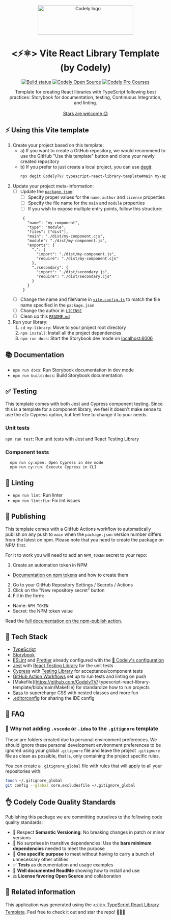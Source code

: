 <p align="center">
  <a href="https://codely.com">
    <img src="https://user-images.githubusercontent.com/10558907/170513882-a09eee57-7765-4ca4-b2dd-3c2e061fdad0.png" width="300px" height="92px" alt="Codely logo"/>
  </a>
</p>

<h1 align="center">
  <⚡⚛️> Vite React Library Template (by Codely)
</h1>

<p align="center">
    <a href="https://github.com/CodelyTV/ typescript-react-library-template/actions/workflows/tests.yml"><img src="https://github.com/CodelyTV/ typescript-react-library-template/actions/workflows/tests.yml/badge.svg" alt="Build status"/></a>
    <a href="https://github.com/CodelyTV"><img src="https://img.shields.io/badge/CodelyTV-OS-green.svg?style=flat-square" alt="Codely Open Source"/></a>
    <a href="https://pro.codely.com"><img src="https://img.shields.io/badge/CodelyTV-PRO-black.svg?style=flat-square" alt="Codely Pro Courses"/></a>
</p>

<p align="center">
  Template for creating React libraries with TypeScript following best practices: Storybook for documentation, testing, Continuous Integration, and linting.
  <br />
  <br />
  <a href="https://github.com/CodelyTV/ typescript-react-library-template/stargazers">Stars are welcome 😊</a>
</p>

## ⚡ Using this Vite template

1. Create your project based on this template:
   - a) If you want to create a GitHub repository, we would recommend to use the GitHub "Use this template" button and clone your newly created repository
   - b) If you prefer to just create a local project, you can use [degit](https://github.com/Rich-Harris/degit):
     ```bash
     npx degit CodelyTV/ typescript-react-library-template#main my-app
     ```
2. Update your project meta-information:
   - [ ] Update the [`package.json`](https://github.com/CodelyTV/typescript-react-library-template/blob/main/package.json):
     - [ ] Specify proper values for the `name`, `author` and `license` properties
     - [ ] Specify the file name for the `main` and `module` properties
     - [ ] If you wish to expose multiple entry points, follow this structure:
     ```
      {
        "name": "my-component",
        "type": "module",
        "files": ["dist"],
        "main": "./dist/my-component.cjs",
        "module": "./dist/my-component.js",
        "exports": {
          ".": {
            "import": "./dist/my-component.js",
            "require": "./dist/my-component.cjs"
          },
          "./secondary": {
            "import": "./dist/secondary.js",
            "require": "./dist/secondary.cjs"
          }
        }
      }
      ```
   - [ ] Change the name and fileName in [`vite.config.ts`](https://github.com/CodelyTV/typescript-react-library-template/blob/main/vite.config.ts) to match the file name specified in the `package.json`
   - [ ] Change the author in [`LICENSE`](https://github.com/CodelyTV/typescript-react-library-template/blob/main/LICENSE)
   - [ ] Clean up this [`README.md`](https://github.com/CodelyTV/typescript-react-library-template/blob/main/README.md)
3. Run your library:
   1. `cd my-library`: Move to your project root directory
   2. `npm install`: Install all the project dependencies
   3. `npm run docs`: Start the Storybook dev mode on [localhost:6006](http://localhost:6006)

## 📚 Documentation

- `npm run docs`: Run Storybook documentation in dev mode
- `npm run build:docs`: Build Storybook documentation

## ✅ Testing

This template comes with both Jest and Cypress component testing. Since this is a template for a component library, we feel it doesn't make sense to use the `e2e` Cypress option, but feel free to change it to your needs.

### Unit tests

`npm run test`: Run unit tests with Jest and React Testing Library

### Component tests

```
  npm run cy:open: Open Cypress in dev mode
  npm run cy:run: Execute Cypress in CLI
```

## 🔦 Linting

- `npm run lint`: Run linter
- `npm run lint:fix`: Fix lint issues

## 🚀 Publishing

This template comes with a GitHub Actions workflow to automatically publish on any push to `main` when the `package.json` version number differs from the latest on npm. Please note that you need to create the package on NPM first.

For it to work you will need to add an `NPM_TOKEN` secret to your repo:

1. Create an automation token in NPM
  - [Documentation on npm tokens](https://docs.npmjs.com/about-access-tokens) and how to create them
2. Go to your GitHub Repository Settings / Secrets / Actions
3. Click on the "New repository secret" button
4. Fill in the form:
  - Name: `NPM_TOKEN`
  - Secret: the NPM token value

Read the [full documentation on the npm-publish action](https://github.com/JS-DevTools/npm-publish).

## 🌈 Tech Stack

- [TypeScript](https://www.typescriptlang.org)
- [Storybook](https://storybook.js.org/)
- [ESLint](https://eslint.org) and [Prettier](https://prettier.io) already configured with the [🤏 Codely's configuration](https://github.com/CodelyTV/eslint-config-codely)
- [Jest](https://jestjs.io) with [React Testing Library](https://testing-library.com/docs/react-testing-library/intro) for the unit tests
- [Cypress](https://www.cypress.io/) with [Testing Library](https://testing-library.com/docs/cypress-testing-library) for acceptance/component tests
- [GitHub Action Workflows](https://github.com/features/actions) set up to run tests and linting on push
- [Makefile](https://github.com/CodelyTV/ typescript-react-library-template/blob/main/Makefile) for standardize how to run projects
- [Sass](https://sass-lang.com) to supercharge CSS with nested classes and more fun
- [.editorconfig](https://editorconfig.org) for sharing the IDE config

## 🤔 FAQ

### 👻 Why not adding `.vscode` or `.idea` to the `.gitignore` template

These are folders created due to personal environment preferences. We should ignore these personal development environment preferences to be ignored using your global `.gitignore` file and leave the project `.gitignore` file as clean as possible, that is, only containing the project specific rules.

You can create a `.gitignore_global` file with rules that will apply to all your repositories with:

```bash
touch ~/.gitignore_global
git config --global core.excludesfile ~/.gitignore_global
```

## 👌 Codely Code Quality Standards

Publishing this package we are committing ourselves to the following code quality standards:

- 🤝 Respect **Semantic Versioning**: No breaking changes in patch or minor versions
- 🤏 No surprises in transitive dependencies: Use the **bare minimum dependencies** needed to meet the purpose
- 🎯 **One specific purpose** to meet without having to carry a bunch of unnecessary other utilities
- ✅ **Tests** as documentation and usage examples
- 📖 **Well documented ReadMe** showing how to install and use
- ⚖️ **License favoring Open Source** and collaboration

## 🔀 Related information

This application was generated using the [<⚡⚛️> TypeScript React Library Template](https://github.com/CodelyTV/typescript-react-library-template). Feel free to check it out and star the repo! 🌟😊🙌
